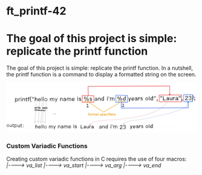 # ft_printf-42

###

<diva lign="center">
<h1>The goal of this project is simple: replicate the printf function</h1>
	<p>
		The goal of this project is simple: replicate the printf function.
		In a nutshell, the printf function is a command to display a formatted string on the screen.
	</p>
	<img src="./image.png">
	</img>
		<h3>Custom Variadic Functions</h3>
	<p>
		Creating custom variadic functions in C requires the use of four macros:
		<br>
		<i>
			|----> va_list
			|----> va_start
			|----> va_arg
			|----> va_end
		</i>
	</P>
</div>

###
